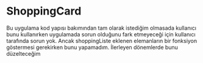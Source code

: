 # ShoppingCard
Bu uygulama kod yapısı bakımından tam olarak istediğim olmasada kullanıcı bunu kullanırken uygulamada sorun olduğunu fark etmeyeceği için kullanıcı tarafında sorun yok. Ancak shoppingListe eklenen elemanların bir fonksiyon göstermesi gerekirken bunu yapamadım. İlerleyen dönemlerde bunu düzelteceğim

